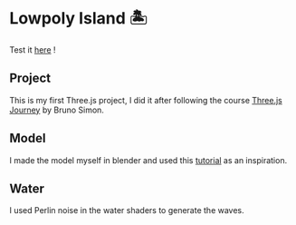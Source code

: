 # Lowpoly Island 🏝️

Test it [here](https://lowpoly-island.netlify.app/) !

## Project

This is my first Three.js project, I did it after following the course [Three.js Journey](https://threejs-journey.com/) by Bruno Simon.

## Model

I made the model myself in blender and used this [tutorial](https://www.youtube.com/watch?v=6OUFT-hAYho) as an inspiration.

## Water

I used Perlin noise in the water shaders to generate the waves.
